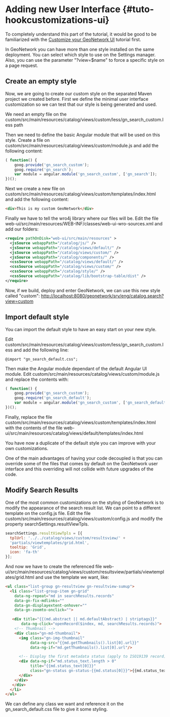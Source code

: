 # Adding new User Interface {#tuto-hookcustomizations-ui}

To completely understand this part of the tutorial, it would be good to be familiarized with the [Customize your GeoNetwork UI](/tutorials/customui/index.md) tutorial first.

In GeoNetwork you can have more than one style installed on the same deployment. You can select which style to use on the Settings manager. Also, you can use the parameter "?view=\$name" to force a specific style on a page request.

## Create an empty style

Now, we are going to create our custom style on the separated Maven project we created before. First we define the minimal user interface customization so we can test that our style is being generated and used.

We need an empty file on the custom/src/main/resources/catalog/views/custom/less/gn_search_custom.less path

Then we need to define the basic Angular module that will be used on this style. Create a file on custom/src/main/resources/catalog/views/custom/module.js and add the following content:

``` javascript
( function() {
    goog.provide('gn_search_custom');
    goog.require('gn_search');
    var module = angular.module('gn_search_custom', ['gn_search']);
})();
```

Next we create a new file on custom/src/main/resources/catalog/views/custom/templates/index.html and add the following content:

``` html
<div>This is my custom GeoNetwork</div>
```

Finally we have to tell the wro4j library where our files will be. Edit the file web-ui/src/main/resources/WEB-INF/classes/web-ui-wro-sources.xml and add our folders:

``` xml
<require pathOnDisk="web-ui/src/main/resources" >
  <jsSource webappPath="/catalog/js/" />
  <jsSource webappPath="/catalog/views/default/" />
  <jsSource webappPath="/catalog/views/custom/" />
  <jsSource webappPath="/catalog/components/" />
  <cssSource webappPath="/catalog/views/default/" />
  <cssSource webappPath="/catalog/views/custom/" />
  <cssSource webappPath="/catalog/style/" />
  <cssSource webappPath="/catalog/lib/bootstrap-table/dist" />
</require>
```

Now, if we build, deploy and enter GeoNetwork, we can use this new style called "custom": <http://localhost:8080/geonetwork/srv/eng/catalog.search?view=custom>

## Import default style

You can import the default style to have an easy start on your new style.

Edit custom/src/main/resources/catalog/views/custom/less/gn_search_custom.less and add the following line:

``` less
@import "gn_search_default.css";
```

Then make the Angular module dependant of the default Angular UI module. Edit custom/src/main/resources/catalog/views/custom/module.js and replace the contents with:

``` javascript
( function() {
    goog.provide('gn_search_custom');
    goog.require('gn_search_default');
    var module = angular.module('gn_search_custom', ['gn_search_default']);
})();
```

Finally, replace the file custom/src/main/resources/catalog/views/custom/templates/index.html with the contents of the file web-ui/src/main/resources/catalog/views/default/templates/index.html

You have now a duplicate of the default style you can improve with your own customizations.

One of the main advantages of having your code decoupled is that you can override some of the files that comes by default on the GeoNetwork user interface and this overriding will not collide with future upgrades of the code.

## Modify Search Results

One of the most common customizations on the styling of GeoNetwork is to modify the appearance of the search result list. We can point to a different template on the config.js file. Edit the file custom/src/main/resources/catalog/views/custom/config.js and modify the property searchSettings.resultViewTpls.

``` javascript
searchSettings.resultViewTpls = [{
  tplUrl: '../../catalog/views/custom/resultsview/' +
  'partials/viewtemplates/grid.html',
  tooltip: 'Grid',
  icon: 'fa-th'
}];
```

And now we have to create the referenced file web-ui/src/main/resources/catalog/views/custom/resultsview/partials/viewtemplates/grid.html and use the template we want, like:

``` html
<ul class="list-group gn-resultview gn-resultview-sumup">
  <li class="list-group-item gn-grid"
    data-ng-repeat="md in searchResults.records"
    data-gn-fix-mdlinks=""
    data-gn-displayextent-onhover=""
    data-gn-zoomto-onclick="">

   <div title="{{(md.abstract || md.defaultAbstract) | striptags}}"
       data-ng-click="openRecord($index, md, searchResults.records)">
    <!-- Thumbnail -->
    <div class="gn-md-thumbnail">
      <img class="gn-img-thumbnail"
           data-ng-src="{{md.getThumbnails().list[0].url}}"
           data-ng-if="md.getThumbnails().list[0].url"/>

      <!-- Display the first metadata status (apply to ISO19139 record) -->
      <div data-ng-if="md.status_text.length > 0"
           title="{{md.status_text[0]}}"
           class="gn-status gn-status-{{md.status[0]}}">{{md.status_text[0]}}
      </div>
    </div>
   </div>
  </li>
</ul>
```

We can define any class we want and reference it on the gn_search_default.css file to give it some styling.

